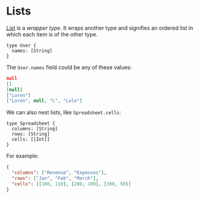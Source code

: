 # Lists

[List](http://spec.graphql.org/draft/#sec-Type-System.List) is a *wrapper type*. It wraps another type and signifies an ordered list in which each item is of the other type.

```gql
type User {
  names: [String]
}
```

The `User.names` field could be any of these values:

```json
null
[]
[null]
["Loren"]
["Loren", null, "L", "Lolo"]
```

We can also nest lists, like `Spreadsheet.cells`:

```gql
type Spreadsheet {
  columns: [String]
  rows: [String]
  cells: [[Int]]
}
```

For example:

```json
{
  "columns": ["Revenue", "Expenses"],
  "rows": ["Jan", "Feb", "March"],
  "cells": [[100, 110], [200, 100], [300, 50]]
}
```

